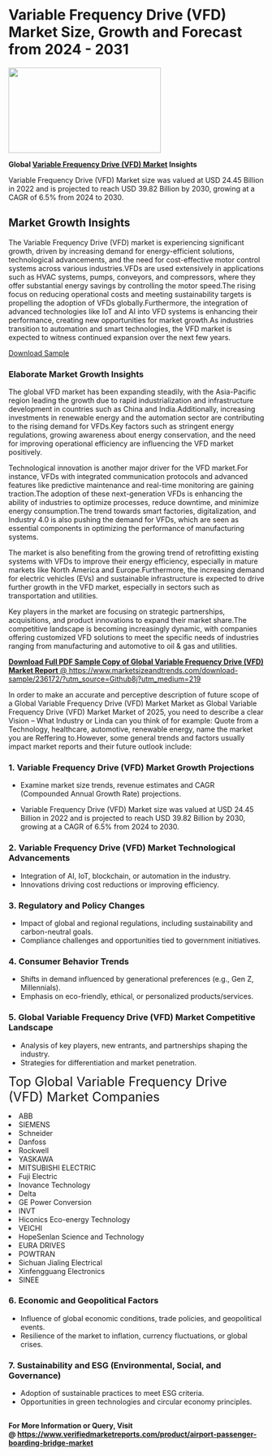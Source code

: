 <H1>Variable Frequency Drive (VFD) Market Size, Growth and Forecast from 2024 - 2031</H1><img class="aligncenter size-medium wp-image-584254" src="https://thirdeyenews.in/wp-content/uploads/2024/09/Global-Market-Research-300x168.jpeg" alt="" width="300" height="168" /><p><strong>Global&nbsp;<a href="https://www.marketsizeandtrends.com/download-sample/236172/?utm_source=Github8j?utm_medium=219">Variable Frequency Drive (VFD) Market</a> Insights</strong></p><p>Variable Frequency Drive (VFD) Market size was valued at USD 24.45 Billion in 2022 and is projected to reach USD 39.82 Billion by 2030, growing at a CAGR of 6.5% from 2024 to 2030.</p><p><h2>Market Growth Insights</h2> <p>The Variable Frequency Drive (VFD) market is experiencing significant growth, driven by increasing demand for energy-efficient solutions, technological advancements, and the need for cost-effective motor control systems across various industries.VFDs are used extensively in applications such as HVAC systems, pumps, conveyors, and compressors, where they offer substantial energy savings by controlling the motor speed.The rising focus on reducing operational costs and meeting sustainability targets is propelling the adoption of VFDs globally.Furthermore, the integration of advanced technologies like IoT and AI into VFD systems is enhancing their performance, creating new opportunities for market growth.As industries transition to automation and smart technologies, the VFD market is expected to witness continued expansion over the next few years.</p> <p><a href="#">Download Sample</a></p> <h3>Elaborate Market Growth Insights</h3> <p>The global VFD market has been expanding steadily, with the Asia-Pacific region leading the growth due to rapid industrialization and infrastructure development in countries such as China and India.Additionally, increasing investments in renewable energy and the automation sector are contributing to the rising demand for VFDs.Key factors such as stringent energy regulations, growing awareness about energy conservation, and the need for improving operational efficiency are influencing the VFD market positively.</p> <p>Technological innovation is another major driver for the VFD market.For instance, VFDs with integrated communication protocols and advanced features like predictive maintenance and real-time monitoring are gaining traction.The adoption of these next-generation VFDs is enhancing the ability of industries to optimize processes, reduce downtime, and minimize energy consumption.The trend towards smart factories, digitalization, and Industry 4.0 is also pushing the demand for VFDs, which are seen as essential components in optimizing the performance of manufacturing systems.</p> <p>The market is also benefiting from the growing trend of retrofitting existing systems with VFDs to improve their energy efficiency, especially in mature markets like North America and Europe.Furthermore, the increasing demand for electric vehicles (EVs) and sustainable infrastructure is expected to drive further growth in the VFD market, especially in sectors such as transportation and utilities.</p> <p>Key players in the market are focusing on strategic partnerships, acquisitions, and product innovations to expand their market share.The competitive landscape is becoming increasingly dynamic, with companies offering customized VFD solutions to meet the specific needs of industries ranging from manufacturing and automotive to oil & gas and utilities.</p> <p><a href="#"></p><p><span class=""><strong>Download Full PDF Sample Copy of Global Variable Frequency Drive (VFD) Market Report</strong> @ <a href="https://www.marketsizeandtrends.com/download-sample/236172/?utm_source=Github8j?utm_medium=219" target="_blank">https://www.marketsizeandtrends.com/download-sample/236172/?utm_source=Github8j?utm_medium=219</a></span></p><p>In order to make an accurate and perceptive description of future scope of a Global&nbsp;Variable Frequency Drive (VFD) Market Market as Global&nbsp;Variable Frequency Drive (VFD) Market Market of 2025, you need to describe a clear Vision &ndash; What Industry or Linda can you think of for example: Quote from a Technology, healthcare, automotive, renewable energy, name the market you are Reffering to.However, some general trends and factors usually impact market reports and their future outlook include:</p><h3>1.&nbsp;<strong>Variable Frequency Drive (VFD) Market Growth Projections</strong></h3><ul><li>Examine market size trends, revenue estimates and CAGR (Compounded Annual Growth Rate) projections.</li><li><p>Variable Frequency Drive (VFD) Market size was valued at USD 24.45 Billion in 2022 and is projected to reach USD 39.82 Billion by 2030, growing at a CAGR of 6.5% from 2024 to 2030.</p></li></ul><h3>2.&nbsp;<strong>Variable Frequency Drive (VFD) Market Technological Advancements</strong></h3><ul><li>Integration of AI, IoT, blockchain, or automation in the industry.</li><li>Innovations driving cost reductions or improving efficiency.</li></ul><h3>3.&nbsp;<strong>Regulatory and Policy Changes</strong></h3><ul><li>Impact of global and regional regulations, including sustainability and carbon-neutral goals.</li><li>Compliance challenges and opportunities tied to government initiatives.</li></ul><h3>4.&nbsp;<strong>Consumer Behavior Trends</strong></h3><ul><li>Shifts in demand influenced by generational preferences (e.g., Gen Z, Millennials).</li><li>Emphasis on eco-friendly, ethical, or personalized products/services.</li></ul><h3>5.&nbsp;<strong>Global Variable Frequency Drive (VFD) Market Competitive Landscape</strong></h3><ul><li>Analysis of key players, new entrants, and partnerships shaping the industry.</li><li>Strategies for differentiation and market penetration.</li></ul><p data-pm-slice="1 1 []"><span style="color: inherit; font-family: inherit; font-size: 25px;">Top Global Variable Frequency Drive (VFD) Market Companies</span></p><div class="" data-test-id=""><p><li>ABB</li><li> SIEMENS</li><li> Schneider</li><li> Danfoss</li><li> Rockwell</li><li> YASKAWA</li><li> MITSUBISHI ELECTRIC</li><li> Fuji Electric</li><li> Inovance Technology</li><li> Delta</li><li> GE Power Conversion</li><li> INVT</li><li> Hiconics Eco-energy Technology</li><li> VEICHI</li><li> HopeSenlan Science and Technology</li><li> EURA DRIVES</li><li> POWTRAN</li><li> Sichuan Jialing Electrical</li><li> Xinfengguang Electronics</li><li> SINEE</li></p></div><h3>6.&nbsp;<strong>Economic and Geopolitical Factors</strong></h3><ul><li>Influence of global economic conditions, trade policies, and geopolitical events.</li><li>Resilience of the market to inflation, currency fluctuations, or global crises.</li></ul><h3>7.&nbsp;<strong>Sustainability and ESG (Environmental, Social, and Governance)</strong></h3><ul><li>Adoption of sustainable practices to meet ESG criteria.</li><li>Opportunities in green technologies and circular economy principles.</li></ul><h2><strong style="font-size: 14px;">For More Information or Query, Visit @&nbsp;</strong><a style="background-color: #ffffff; font-size: 14px;" href="https://www.marketsizeandtrends.com/report/variable-frequency-drive-vfd-market/" target="_blank">https://www.verifiedmarketreports.com/product/airport-passenger-boarding-bridge-market</a></h2>